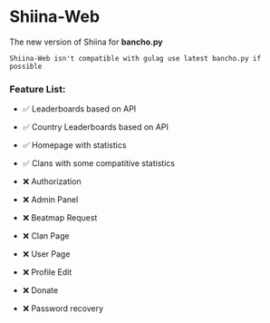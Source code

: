 # **Shiina-Web**
The new version of Shiina for **bancho.py**

`Shiina-Web isn't compatible with gulag use latest bancho.py if possible`

### **Feature List:**

- ✅ Leaderboards based on API
- ✅ Country Leaderboards based on API
- ✅ Homepage with statistics
- ✅ Clans with some compatitive statistics

- ❌ Authorization
- ❌ Admin Panel
- ❌ Beatmap Request
- ❌ Clan Page
- ❌ User Page
- ❌ Profile Edit
- ❌ Donate
- ❌ Password recovery